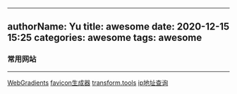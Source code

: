 
---
authorName: Yu
title: awesome
date: 2020-12-15 15:25
categories: awesome
tags: awesome
---

### 常用网站
---

[WebGradients](https://webgradients.com/)
[favicon生成器](https://realfavicongenerator.net/)
[transform.tools](https://transform.tools/)
[ip地址查询](https://www.ipaddress.com/)